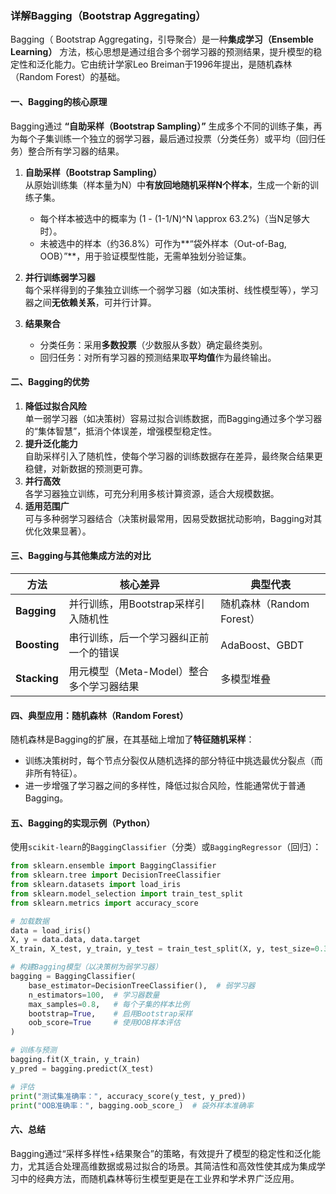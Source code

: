 ### 详解Bagging（Bootstrap Aggregating）

Bagging（ Bootstrap Aggregating，引导聚合）是一种**集成学习（Ensemble Learning）** 方法，核心思想是通过组合多个弱学习器的预测结果，提升模型的稳定性和泛化能力。它由统计学家Leo Breiman于1996年提出，是随机森林（Random Forest）的基础。


#### **一、Bagging的核心原理**
Bagging通过 **“自助采样（Bootstrap Sampling）”** 生成多个不同的训练子集，再为每个子集训练一个独立的弱学习器，最后通过投票（分类任务）或平均（回归任务）整合所有学习器的结果。

1. **自助采样（Bootstrap Sampling）**  
   从原始训练集（样本量为N）中**有放回地随机采样N个样本**，生成一个新的训练子集。  
   - 每个样本被选中的概率为 \(1 - (1-1/N)^N \approx 63.2\%\)（当N足够大时）。  
   - 未被选中的样本（约36.8%）可作为**“袋外样本（Out-of-Bag, OOB）”**，用于验证模型性能，无需单独划分验证集。

2. **并行训练弱学习器**  
   每个采样得到的子集独立训练一个弱学习器（如决策树、线性模型等），学习器之间**无依赖关系**，可并行计算。

3. **结果聚合**  
   - 分类任务：采用**多数投票**（少数服从多数）确定最终类别。  
   - 回归任务：对所有学习器的预测结果取**平均值**作为最终输出。


#### **二、Bagging的优势**
1. **降低过拟合风险**  
   单一弱学习器（如决策树）容易过拟合训练数据，而Bagging通过多个学习器的“集体智慧”，抵消个体误差，增强模型稳定性。  
2. **提升泛化能力**  
   自助采样引入了随机性，使每个学习器的训练数据存在差异，最终聚合结果更稳健，对新数据的预测更可靠。  
3. **并行高效**  
   各学习器独立训练，可充分利用多核计算资源，适合大规模数据。  
4. **适用范围广**  
   可与多种弱学习器结合（决策树最常用，因易受数据扰动影响，Bagging对其优化效果显著）。


#### **三、Bagging与其他集成方法的对比**
| 方法       | 核心差异                                   | 典型代表           |
|------------|--------------------------------------------|--------------------|
| **Bagging** | 并行训练，用Bootstrap采样引入随机性         | 随机森林（Random Forest） |
| **Boosting** | 串行训练，后一个学习器纠正前一个的错误     | AdaBoost、GBDT     |
| **Stacking** | 用元模型（Meta-Model）整合多个学习器结果   | 多模型堆叠         |


#### **四、典型应用：随机森林（Random Forest）**
随机森林是Bagging的扩展，在其基础上增加了**特征随机采样**：  
- 训练决策树时，每个节点分裂仅从随机选择的部分特征中挑选最优分裂点（而非所有特征）。  
- 进一步增强了学习器之间的多样性，降低过拟合风险，性能通常优于普通Bagging。


#### **五、Bagging的实现示例（Python）**
使用`scikit-learn`的`BaggingClassifier`（分类）或`BaggingRegressor`（回归）：

```python
from sklearn.ensemble import BaggingClassifier
from sklearn.tree import DecisionTreeClassifier
from sklearn.datasets import load_iris
from sklearn.model_selection import train_test_split
from sklearn.metrics import accuracy_score

# 加载数据
data = load_iris()
X, y = data.data, data.target
X_train, X_test, y_train, y_test = train_test_split(X, y, test_size=0.3)

# 构建Bagging模型（以决策树为弱学习器）
bagging = BaggingClassifier(
    base_estimator=DecisionTreeClassifier(),  # 弱学习器
    n_estimators=100,  # 学习器数量
    max_samples=0.8,   # 每个子集的样本比例
    bootstrap=True,    # 启用Bootstrap采样
    oob_score=True     # 使用OOB样本评估
)

# 训练与预测
bagging.fit(X_train, y_train)
y_pred = bagging.predict(X_test)

# 评估
print("测试集准确率：", accuracy_score(y_test, y_pred))
print("OOB准确率：", bagging.oob_score_)  # 袋外样本准确率
```


#### **六、总结**
Bagging通过“采样多样性+结果聚合”的策略，有效提升了模型的稳定性和泛化能力，尤其适合处理高维数据或易过拟合的场景。其简洁性和高效性使其成为集成学习中的经典方法，而随机森林等衍生模型更是在工业界和学术界广泛应用。